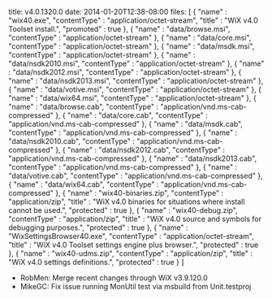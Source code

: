 title: v4.0.1320.0
date: 2014-01-20T12:38-08:00
files: [
  { "name" : "wix40.exe", "contentType" : "application/octet-stream", "title" : "WiX v4.0 Toolset install.", "promoted" : true },
  { "name" : "data/browse.msi", "contentType" : "application/octet-stream" },
  { "name" : "data/core.msi", "contentType" : "application/octet-stream" },
  { "name" : "data/msdk.msi", "contentType" : "application/octet-stream" },
  { "name" : "data/nsdk2010.msi", "contentType" : "application/octet-stream" },
  { "name" : "data/nsdk2012.msi", "contentType" : "application/octet-stream" },
  { "name" : "data/nsdk2013.msi", "contentType" : "application/octet-stream" },
  { "name" : "data/votive.msi", "contentType" : "application/octet-stream" },
  { "name" : "data/wix64.msi", "contentType" : "application/octet-stream" },
  { "name" : "data/browse.cab", "contentType" : "application/vnd.ms-cab-compressed" },
  { "name" : "data/core.cab", "contentType" : "application/vnd.ms-cab-compressed" },
  { "name" : "data/msdk.cab", "contentType" : "application/vnd.ms-cab-compressed" },
  { "name" : "data/nsdk2010.cab", "contentType" : "application/vnd.ms-cab-compressed" },
  { "name" : "data/nsdk2012.cab", "contentType" : "application/vnd.ms-cab-compressed" },
  { "name" : "data/nsdk2013.cab", "contentType" : "application/vnd.ms-cab-compressed" },
  { "name" : "data/votive.cab", "contentType" : "application/vnd.ms-cab-compressed" },
  { "name" : "data/wix64.cab", "contentType" : "application/vnd.ms-cab-compressed" },
  { "name" : "wix40-binaries.zip", "contentType" : "application/zip", "title" : "WiX v4.0 binaries for situations where install cannot be used.", "protected" : true },
  { "name" : "wix40-debug.zip", "contentType" : "application/zip", "title" : "WiX v4.0 source and symbols for debugging purposes.", "protected" : true },
  { "name" : "WixSettingsBrowser40.exe", "contentType" : "application/octet-stream", "title" : "WiX v4.0 Toolset settings engine plus browser.", "protected" : true },
  { "name" : "wix40-udms.zip", "contentType" : "application/zip", "title" : "WiX v4.0 settings definitions.", "protected" : true }
 ]

* RobMen: Merge recent changes through WiX v3.9.120.0
* MikeGC: Fix issue running MonUtil test via msbuild from Unit.testproj
